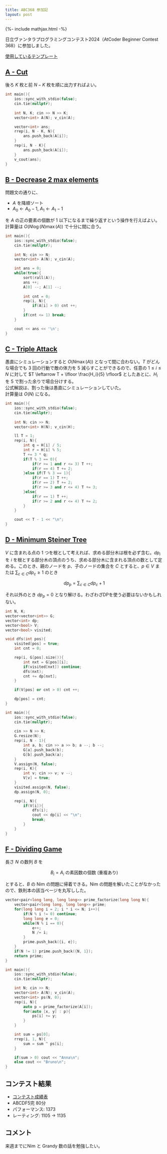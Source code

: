 ```yaml
---
title: ABC368 参加記
layout: post
---
```


{%- include mathjax.html -%}

日立ヴァンタラプログラミングコンテスト2024（AtCoder Beginner Contest 368）に参加しました。

[使用しているテンプレート](https://github.com/m1ffyz/library/tree/main/template/template.cpp)

## [A - Cut](https://atcoder.jp/contests/abc368/tasks/abc368_a)
後ろ $K$ 枚と前 $N-K$ 枚を順に出力すればよい。
```c++
int main(){
    ios::sync_with_stdio(false);
    cin.tie(nullptr);
    
    int N, K; cin >> N >> K;
    vector<int> A(N); v_cin(A);

    vector<int> ans;
    rrep(i, N - K, N){
        ans.push_back(A[i]);
    }
    rep(i, N - K){
        ans.push_back(A[i]);
    }
    v_cout(ans);
}
```

## [B - Decrease 2 max elements](https://atcoder.jp/contests/abc368/tasks/abc368_b)
問題文の通りに、
- $A$ を降順ソート
- $A_0 \leftarrow A_0-1,~A_1 \leftarrow A_1-1$

を $A$ の正の要素の個数が $1$ 以下になるまで繰り返すという操作を行えばよい。
計算量は $O(N\log (N) \max(A))$ で十分に間に合う。
```c++
int main(){
    ios::sync_with_stdio(false);
    cin.tie(nullptr);
    
    int N; cin >> N;
    vector<int> A(N); v_cin(A);

    int ans = 0;
    while(true){
        sort(rall(A));
        ans ++;
        A[0] --; A[1] --;
        
        int cnt = 0;
        rep(i, N){
            if(A[i] > 0) cnt ++;
        }
        if(cnt <= 1) break;
    }

    cout << ans << '\n';
}
```

## [C - Triple Attack](https://atcoder.jp/contests/abc368/tasks/abc368_c)
愚直にシミュレーションすると $O(N\max (A))$ となって間に合わない。$T$ がどんな場合でも $3$ 回の行動で敵の体力を $5$ 減らすことができるので、任意の $1\leq i\leq N$ に対して $T \leftarrow T + \lfloor \frac{H_i}{5} \rfloor$ としたあとに、$H_i$ を $5$ で割った余りで場合分けする。<br>
公式解説は、割った後は愚直にシミュレーションしていた。<br>
計算量は $O(N)$ になる。
```c++
int main(){
    ios::sync_with_stdio(false);
    cin.tie(nullptr);
    
    int N; cin >> N;
    vector<int> H(N); v_cin(H);

    ll T = 1;
    rep(i, N){
        int q = H[i] / 5;
        int r = H[i] % 5;
        T += 3 * q;
        if(T % 3 == 0){
            if(r >= 1 and r <= 3) T ++;
            if(r == 4) T += 2;
        }else if(T % 3 == 1){
            if(r == 1) T ++;
            if(r == 2) T += 2;
            if(r >= 3 and r <= 4) T += 3;
        }else{
            if(r == 1) T ++;
            if(r >= 2 and r <= 4) T += 2;
        }
    }

    cout << T - 1 << "\n";
}
```

## [D - Minimum Steiner Tree](https://atcoder.jp/contests/abc368/tasks/abc368_d)
$V$ に含まれる点の $1$ つを根として考えれば、求める部分木は根を必ず含む。$dp_i$ を $i$ を根とする部分木の頂点のうち、求める部分木に含まれる頂点の数として定める。このとき、親のノードを $p$、子のノードの集合を $C$ とすると、$p \in V \text{ または } \sum_{c\in C}dp_c \geq 1$ のとき

$$
dp_p = \sum_{c\in C}dp_c + 1
$$

それ以外のとき $dp_p = 0$ となり解ける。わざわざDPを使う必要はないかもしれない。

```c++
int N, K;
vector<vector<int>> G;
vector<int> dp;
vector<bool> V;
vector<bool> visited;

void dfs(int pos){
    visited[pos] = true;
    int cnt = 0;

    rep(i, G[pos].size()){
        int nxt = G[pos][i];
        if(visited[nxt]) continue;
        dfs(nxt);
        cnt += dp[nxt];
    }

    if(V[pos] or cnt > 0) cnt ++;

    dp[pos] = cnt;
}

int main(){
    ios::sync_with_stdio(false);
    cin.tie(nullptr);
    
    cin >> N >> K;
    G.resize(N);
    rep(i, N - 1){
        int a, b; cin >> a >> b; a --; b --;
        G[a].push_back(b);
        G[b].push_back(a);
    }
    V.assign(N, false);
    rep(i, K){
        int v; cin >> v; v --;
        V[v] = true;
    }
    visited.assign(N, false);
    dp.assign(N, 0);

    rep(i, N){
        if(V[i]){
            dfs(i);
            cout << dp[i] << "\n";
            break;
        }
    }
}
```

## [F - Dividing Game](https://atcoder.jp/contests/abc368/tasks/abc368_f)
長さ $N$ の数列 $B$ を 

$$
B_i = A_i\text{ の素因数の個数 (重複あり)}
$$

とすると、$B$ の Nim の問題に帰着できる。Nim の問題を解いたことがなかったので、鉄則本の該当ページを丸写しした。

```c++
vector<pair<long long, long long>> prime_factorize(long long N){
    vector<pair<long long, long long>> prime;
    for(long long i = 2; i * i <= N; i++){
        if(N % i != 0) continue;
        long long e = 0;
        while(N % i == 0){
            e++;
            N /= i;
        }
        prime.push_back({i, e});
    }
    if(N != 1) prime.push_back({N, 1});
    return prime;
}

int main(){
    ios::sync_with_stdio(false);
    cin.tie(nullptr);

    int N; cin >> N;
    vector<int> A(N); v_cin(A);
    vector<int> ps(N, 0);
    rep(i, N){
        auto p = prime_factorize(A[i]);
        for(auto [x, y] : p){
            ps[i] += y;
        }
    }

    int sum = ps[0];
    rrep(i, 1, N){
        sum = sum ^ ps[i];
    }

    if(sum > 0) cout << "Anna\n";
    else cout << "Bruno\n";
}
```

## コンテスト結果
- [コンテスト成績表](https://atcoder.jp/users/m1ffyz/history/share/abc368)
- ABCDF5完 80分
- パフォーマンス: 1373
- レーティング: 1105 → 1135

## コメント
来週までにNim と Grandy 数の話を勉強したい。